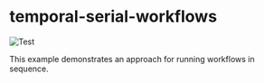 # temporal-serial-workflows

![Test](https://github.com/nicolaferraro/temporal-serial-workflows/actions/workflows/test.yaml/badge.svg)

This example demonstrates an approach for running workflows in sequence.

